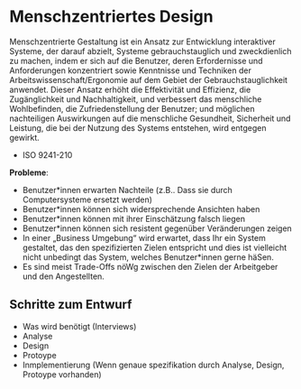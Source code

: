 # Menschzentriertes Design

Menschzentrierte Gestaltung ist ein Ansatz zur Entwicklung interaktiver Systeme,
der darauf abzielt, Systeme gebrauchstauglich und zweckdienlich zu machen,
indem er sich auf die Benutzer, deren Erfordernisse und Anforderungen konzentriert sowie
Kenntnisse und Techniken der Arbeitswissenschaft/Ergonomie auf dem Gebiet der Gebrauchstauglichkeit anwendet.
Dieser Ansatz erhöht die Effektivität und Effizienz, die Zugänglichkeit und Nachhaltigkeit, und verbessert
das menschliche Wohlbefinden, die Zufriedenstellung der Benutzer; und möglichen nachteiligen Auswirkungen
auf die menschliche Gesundheit, Sicherheit und Leistung, die bei der Nutzung des Systems entstehen, wird entgegen gewirkt.

- ISO 9241-210

**Probleme**:

- Benutzer\*innen erwarten Nachteile (z.B.. Dass sie durch Computersysteme ersetzt werden)
- Benutzer\*innen können sich widersprechende Ansichten haben
- Benutzer\*innen können mit ihrer Einschätzung falsch liegen
- Benutzer\*innen können sich resistent gegenüber Veränderungen zeigen
- In einer „Business Umgebung“ wird erwartet, dass Ihr ein System gestaltet, das den spezifizierten Zielen entspricht und dies ist vielleicht nicht unbedingt das System, welches Benutzer\*innen gerne häSen.
- Es sind meist Trade-Offs nöWg zwischen den Zielen der Arbeitgeber und den Angestellten.


## Schritte zum Entwurf

- Was wird benötigt (Interviews)
- Analyse
- Design
- Protoype
- Inmplementierung (Wenn genaue spezifikation durch Analyse, Design, Protoype vorhanden)